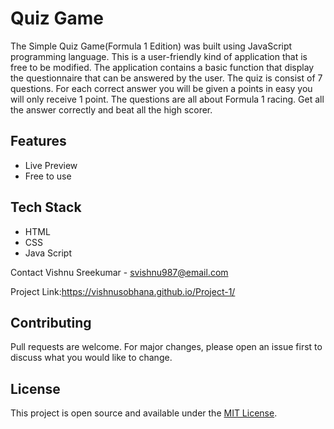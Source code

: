 
# Quiz Game 
The Simple Quiz Game(Formula 1 Edition) was built using JavaScript programming language. This is a user-friendly kind of application that is free to be modified. The application contains a basic function that display the questionnaire that can be answered by the user. The quiz is consist of 7 questions. For each correct answer you will be given a points in easy you will only receive 1 point. The questions are all about Formula 1 racing. Get all the answer correctly and beat all the high scorer.

## Features
- Live Preview
- Free to use

## Tech Stack
- HTML
- CSS
- Java Script

Contact
Vishnu Sreekumar - svishnu987@email.com

Project Link:https://vishnusobhana.github.io/Project-1/

## Contributing
Pull requests are welcome. For major changes, please open an issue first to discuss what you would like to change.

## License
This project is open source and available under the [MIT License](LICENSE).

